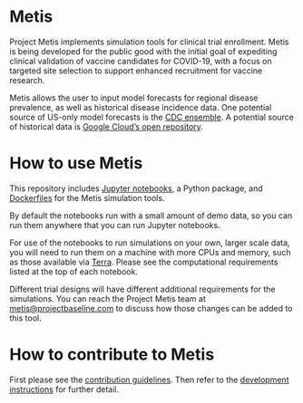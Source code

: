 # Metis

Project Metis implements simulation tools for clinical trial enrollment. Metis is being developed for the public good with the initial goal of expediting clinical validation of vaccine candidates for COVID-19, with a focus on targeted site selection to support enhanced recruitment for vaccine research. 

Metis allows the user to input model forecasts for regional disease prevalence, as well as historical disease incidence data. One potential source of US-only model forecasts is the [CDC ensemble](https://www.cdc.gov/coronavirus/2019-ncov/cases-updates/forecasts-cases.html). A potential source of historical data is [Google Cloud’s open repository](https://github.com/GoogleCloudPlatform/covid-19-open-data).


# How to use Metis

This repository includes [Jupyter notebooks](https://jupyter.org/), a Python package, and [Dockerfiles](https://www.docker.com/) for the Metis simulation tools.

By default the notebooks run with a small amount of demo data, so you can run them anywhere that you can run Jupyter notebooks.

For use of the notebooks to run simulations on your own, larger scale data, you will need to run them on a machine with more CPUs and memory, such as those available via [Terra](https://app.terra.bio/). Please see the computational requirements listed at the top of each notebook.

Different trial designs will have different additional requirements for the simulations. You can reach the Project Metis team at metis@projectbaseline.com to discuss how those changes can be added to this tool.

# How to contribute to Metis

First please see the [contribution guidelines](docs/contributing.md). Then refer to the [development instructions](docs/development_and_deployment.md) for further detail.






